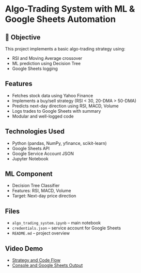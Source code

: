 # Algo-Trading System with ML & Google Sheets Automation

## 📌 Objective
This project implements a basic algo-trading strategy using:
- RSI and Moving Average crossover
- ML prediction using Decision Tree
- Google Sheets logging

## Features
- Fetches stock data using Yahoo Finance
- Implements a buy/sell strategy (RSI < 30, 20-DMA > 50-DMA)
- Predicts next-day direction using RSI, MACD, Volume
- Logs trades to Google Sheets with summary
- Modular and well-logged code

## Technologies Used
- Python (pandas, NumPy, yfinance, scikit-learn)
- Google Sheets API
- Google Service Account JSON
- Jupyter Notebook

## ML Component
- Decision Tree Classifier
- Features: RSI, MACD, Volume
- Target: Next-day price direction

## Files
- `algo_trading_system.ipynb` – main notebook
- `credentials.json` – service account for Google Sheets
- `README.md` – project overview

## Video Demo
- [Strategy and Code Flow](your_google_drive_or_youtube_link_1)
- [Console and Google Sheets Output](your_google_drive_or_youtube_link_2)




